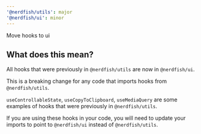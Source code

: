 ```yaml
---
'@nerdfish/utils': major
'@nerdfish/ui': minor
---
```


Move hooks to ui

## What does this mean?

All hooks that were previously in `@nerdfish/utils` are now in `@nerdfish/ui`.

This is a breaking change for any code that imports hooks from `@nerdfish/utils`.

`useControllableState`, `useCopyToClipboard`, `useMediaQuery` are some examples of hooks that were previously in `@nerdfish/utils`.

If you are using these hooks in your code, you will need to update your imports to point to `@nerdfish/ui` instead of `@nerdfish/utils`.
